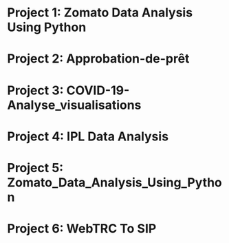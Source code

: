 # Project 1: Zomato Data Analysis Using Python

# Project 2: Approbation-de-prêt

# Project 3: COVID-19-Analyse_visualisations

# Project 4: IPL Data Analysis

# Project 5: Zomato_Data_Analysis_Using_Python

# Project 6: WebTRC To SIP 


